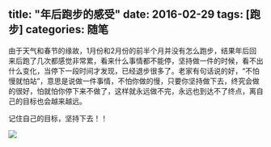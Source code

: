 title: "年后跑步的感受"
date: 2016-02-29
tags: [跑步]
categories: 随笔
---

由于天气和春节的缘故，1月份和2月份的前半个月并没有怎么跑步，结果年后回来后跑了几次都感觉非常累，看来什么事情都不能停，坚持做一件的时候，看不出什么变化，当停下一段时间才发现，已经退步很多了。老家有句话说的好，“不怕慢就怕站”，意思是说做一件事情，不怕你做的慢，只要你坚持做下去，终究会做的很好，怕就怕你停下来不做了，这样就永远做不完，永远也到达不了终点，离自己的目标也会越来越远。

记住自己的目标，坚持下去！！

![](/images/2016-runnings-first.png)